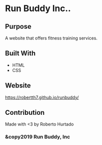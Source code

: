 # Run Buddy Inc..

## Purpose
A website that offers fitness training services.

## Built With
* HTML
* CSS

## Website
https://robertth7.github.io/runbuddy/

## Contribution
Made with <3 by Roberto Hurtado

### &copy2019 Run Buddy, Inc
